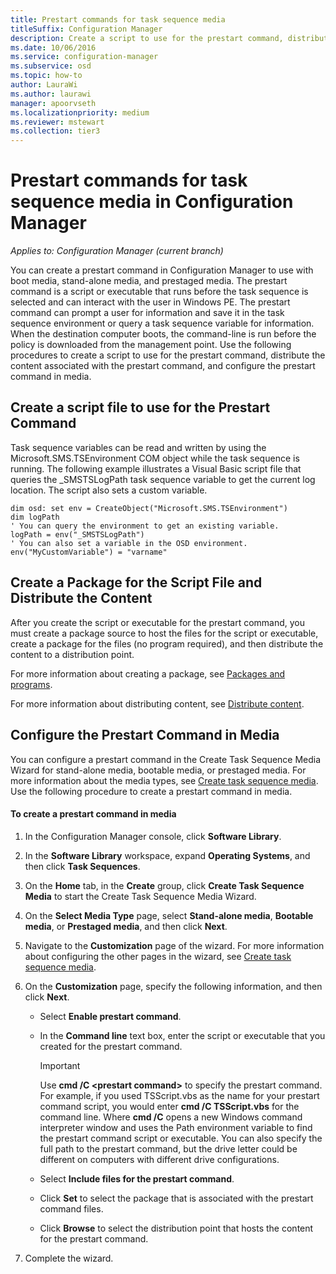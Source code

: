 ```yaml
---
title: Prestart commands for task sequence media
titleSuffix: Configuration Manager
description: Create a script to use for the prestart command, distribute the content associated with the prestart command, and configure the prestart command in media.
ms.date: 10/06/2016
ms.service: configuration-manager
ms.subservice: osd
ms.topic: how-to
author: LauraWi
ms.author: laurawi
manager: apoorvseth
ms.localizationpriority: medium
ms.reviewer: mstewart
ms.collection: tier3
---
```


# Prestart commands for task sequence media in Configuration Manager

*Applies to: Configuration Manager (current branch)*

You can create a prestart command in Configuration Manager to use with boot media, stand-alone media, and prestaged media. The prestart command is a script or executable that runs before the task sequence is selected and can interact with the user in Windows PE. The prestart command can prompt a user for information and save it in the task sequence environment or query a task sequence variable for information. When the destination computer boots, the command-line is run before the policy is downloaded from the management point. Use the following procedures to create a script to use for the prestart command, distribute the content associated with the prestart command, and configure the prestart command in media.

## Create a script file to use for the Prestart Command
 Task sequence variables can be read and written by using the Microsoft.SMS.TSEnvironment COM object while the task sequence is running. The following example illustrates a Visual Basic script file that queries the _SMSTSLogPath task sequence variable to get the current log location. The script also sets a custom variable.

``` VBScript
dim osd: set env = CreateObject("Microsoft.SMS.TSEnvironment")
dim logPath
' You can query the environment to get an existing variable.
logPath = env("_SMSTSLogPath")
' You can also set a variable in the OSD environment.
env("MyCustomVariable") = "varname"
```

## Create a Package for the Script File and Distribute the Content
 After you create the script or executable for the prestart command, you must create a package source to host the files for the script or executable, create a package for the files (no program required), and then distribute the content to a distribution point.

 For more information about creating a package, see [Packages and programs](../../apps/deploy-use/packages-and-programs.md).

 For more information about distributing content, see [Distribute content](../../core/servers/deploy/configure/deploy-and-manage-content.md#bkmk_distribute).

## Configure the Prestart Command in Media
 You can configure a prestart command in the Create Task Sequence Media Wizard for stand-alone media, bootable media, or prestaged media. For more information about the media types, see [Create task sequence media](../deploy-use/create-task-sequence-media.md). Use the following procedure to create a prestart command in media.

#### To create a prestart command in media

1.  In the Configuration Manager console, click **Software Library**.

2.  In the **Software Library** workspace, expand **Operating Systems**, and then click **Task Sequences**.

3.  On the **Home** tab, in the **Create** group, click **Create Task Sequence Media** to start the Create Task Sequence Media Wizard.

4.  On the **Select Media Type** page, select **Stand-alone media**, **Bootable media**, or **Prestaged media**, and then click **Next**.

5.  Navigate to the **Customization** page of the wizard. For more information about configuring the other pages in the wizard, see [Create task sequence media](../deploy-use/create-task-sequence-media.md).

6.  On the **Customization** page, specify the following information, and then click **Next**.

    -   Select **Enable prestart command**.

    -   In the **Command line** text box, enter the script or executable that you created for the prestart command.

        > [!IMPORTANT]
        >  Use **cmd /C <prestart command\>** to specify the prestart command. For example, if you used TSScript.vbs as the name for your prestart command script, you would enter **cmd /C TSScript.vbs** for the command line. Where **cmd /C** opens a new Windows command interpreter window and uses the Path environment variable to find the prestart command script or executable. You can also specify the full path to the prestart command, but the drive letter could be different on computers with different drive configurations.

    -   Select **Include files for the prestart command**.

    -   Click **Set** to select the package that is associated with the prestart command files.

    -   Click **Browse** to select the distribution point that hosts the content for the prestart command.

7.  Complete the wizard.
